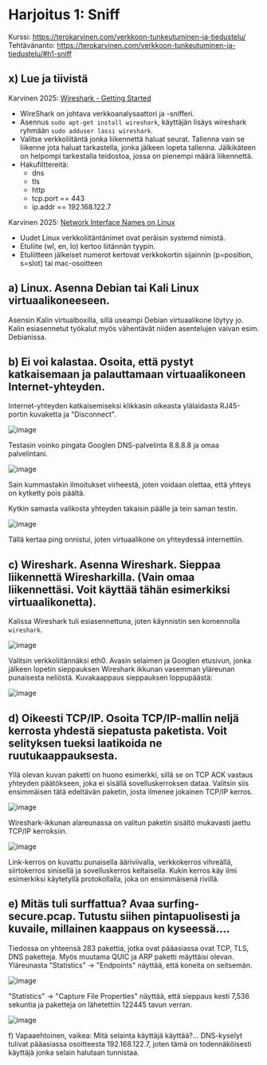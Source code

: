 # Harjoitus 1: Sniff
Kurssi: https://terokarvinen.com/verkkoon-tunkeutuminen-ja-tiedustelu/ \
Tehtävänanto: https://terokarvinen.com/verkkoon-tunkeutuminen-ja-tiedustelu/#h1-sniff

## x) Lue ja tiivistä
Karvinen 2025: [Wireshark - Getting Started](https://terokarvinen.com/wireshark-getting-started/)
* WireShark on johtava verkkoanalysaattori ja -snifferi.
* Asennus `sudo apt-get install wireshark`, käyttäjän lisäys wireshark ryhmään `sudo adduser lassi wireshark`.
* Valitse verkkoliitäntä jonka liikennettä haluat seurat. Tallenna vain se liikenne jota haluat tarkastella, jonka jälkeen lopeta tallenna. Jälkikäteen on helpompi tarkestalla teidostoa, jossa on pienempi määrä liikennettä.
* Hakufilttereitä:
  * dns
  * tls
  * http
  * tcp.port == 443
  * ip.addr == 192.168.122.7

Karvinen 2025: [Network Interface Names on Linux](https://terokarvinen.com/network-interface-linux/)
* Uudet Linux verkkoliitäntänimet ovat peräisin systemd nimistä.
* Etuliite (wl, en, lo) kertoo liitännän tyypin.
* Etuliitteen jälkeiset numerot kertovat verkkokortin sijainnin (p=position, s=slot) tai mac-osoitteen

## a) Linux. Asenna Debian tai Kali Linux virtuaalikoneeseen.
Asensin Kalin virtualboxilla, sillä useampi Debian virtuaalikone löytyy jo. Kalin esiasennetut työkalut myös vähentävät niiden asentelujen vaivan esim. Debianissa.

## b) Ei voi kalastaa. Osoita, että pystyt katkaisemaan ja palauttamaan virtuaalikoneen Internet-yhteyden.
Internet-yhteyden katkaisemiseksi klikkasin oikeasta ylälaidasta RJ45-portin kuvaketta ja "Disconnect".

![image](https://github.com/user-attachments/assets/77d9ee2b-939c-462f-8246-5b6d0d53cb66)

Testasin voinko pingata Googlen DNS-palvelinta 8.8.8.8 ja omaa palvelintani. 

![image](https://github.com/user-attachments/assets/49868ea3-b9b1-4d66-888c-ebeab5990fee)

Sain kummastakin ilmoitukset virheestä, joten voidaan olettaa, että yhteys on kytketty pois päältä.

Kytkin samasta valikosta yhteyden takaisin päälle ja tein saman testin.

![image](https://github.com/user-attachments/assets/3640d293-9836-48f8-a956-cdcbbc29f73d)

Tällä kertaa ping onnistui, joten virtuaalikone on yhteydessä internettiin.

## c) Wireshark. Asenna Wireshark. Sieppaa liikennettä Wiresharkilla. (Vain omaa liikennettäsi. Voit käyttää tähän esimerkiksi virtuaalikonetta).
Kalissa Wireshark tuli esiasennettuna, joten käynnistin sen komennolla `wireshark`.

![image](https://github.com/user-attachments/assets/75f82ed3-8e24-4df6-97e3-14913380628f)

Valitsin verkkoliitännäksi eth0. Avasin selaimen ja Googlen etusivun, jonka jälkeen lopetin sieppauksen Wireshark ikkunan vasemman yläreunan punaisesta neliöstä. Kuvakaappaus sieppauksen loppupäästä:

![image](https://github.com/user-attachments/assets/2f399c5a-76bf-4574-93c5-3b1fcf738423)

## d) Oikeesti TCP/IP. Osoita TCP/IP-mallin neljä kerrosta yhdestä siepatusta paketista. Voit selityksen tueksi laatikoida ne ruutukaappauksesta.
Yllä olevan kuvan paketti on huono esimerkki, sillä se on TCP ACK vastaus yhteyden päätökseen, joka ei sisällä sovelluskerroksen dataa. Valitsin siis ensimmäisen tätä edeltävän paketin, josta ilmenee jokainen TCP/IP kerros.

![image](https://github.com/user-attachments/assets/939ff795-a587-40a1-b48e-e6db22f45d6a)

Wireshark-ikkunan alareunassa on valitun paketin sisältö mukavasti jaettu TCP/IP kerroksiin. 

![image](https://github.com/user-attachments/assets/6c11b5b7-cffb-4ee8-8bf2-5a38fc3866c4)

Link-kerros on kuvattu punaisella ääriviivalla, verkkokerros vihreällä, siirtokerros sinisellä ja sovelluskerros keltaisella. Kukin kerros käy ilmi esimerkiksi käytetyllä protokollalla, joka on ensimmäisenä rivillä.

## e) Mitäs tuli surffattua? Avaa surfing-secure.pcap. Tutustu siihen pintapuolisesti ja kuvaile, millainen kaappaus on kyseessä....
Tiedossa on yhteensä 283 pakettia, jotka ovat pääasiassa ovat TCP, TLS, DNS paketteja. Myös muutama QUIC ja ARP paketti mäyttäisi olevan. Yläreunasta "Statistics" -> "Endpoints" näyttää, että koneita on seitsemän.

![image](https://github.com/user-attachments/assets/eb67f62d-1234-4487-8e8f-9b722e6efddf)

"Statistics" -> "Capture File Properties" näyttää, että sieppaus kesti 7,536 sekuntia ja paketteja on lähetettiin 122445 tavun verran.

![image](https://github.com/user-attachments/assets/ec8e082f-99f4-4af0-830b-583b5ad38fc5)

f) Vapaaehtoinen, vaikea: Mitä selainta käyttäjä käyttää?...
DNS-kyselyt tulivat pääasiassa osoitteesta 192.168.122.7, joten tämä on todennäköisesti käyttäjä jonka selain halutaan tunnistaa. 


